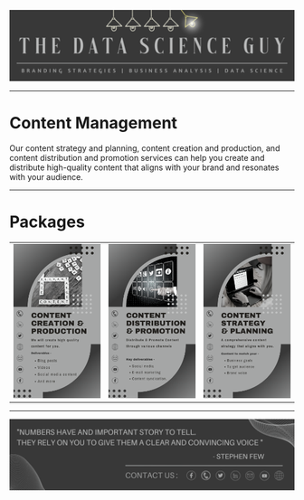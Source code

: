 <p align="center"><a href="https://github.com/Mihir-Ai-lab/The_Data_Science_Guy"><img src="https://github.com/Mihir-Ai-lab/The_Data_Science_Guy/blob/main/Images/Notebook%20Header.png"></a></p>

---
# Content Management


Our content strategy and planning, content creation and production, and content distribution and promotion services can help you create and distribute high-quality content that aligns with your brand and resonates with your audience.

---
# Packages

| | | |
|:--|:--|:--|
| <a href="https://wa.me/p/8797591306978293/917021684214"><img src="https://github.com/Mihir-Ai-lab/The_Data_Science_Guy/blob/main/Services/Content%20Management/Creation%20%26%20Production.png"> | <a href="https://wa.me/p/6751615568187230/917021684214"><img src="https://github.com/Mihir-Ai-lab/The_Data_Science_Guy/blob/main/Services/Content%20Management/Distribution%20%26%20Promotion.png"> | <a href="https://wa.me/p/5840735515974131/917021684214"><img src="https://github.com/Mihir-Ai-lab/The_Data_Science_Guy/blob/main/Services/Content%20Management/Strategy%20%26%20Planning.png">

---
<p align="center"><a href="https://thedatascienceguy.go.studio/"><img src="https://github.com/Mihir-Ai-lab/The_Data_Science_Guy/blob/main/Images/Notebook%20Footer.png"></a></p>

